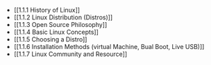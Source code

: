 

- [[1.1.1 History of Linux]]
- [[1.1.2 Linux Distribution (Distros)]]
- [[1.1.3 Open Source Philosophy]]
- [[1.1.4 Basic Linux Concepts]]
- [[1.1.5 Choosing a Distro]]
- [[1.1.6 Installation Methods (virtual Machine, Bual Boot, Live USB)]]
- [[1.1.7 Linux Community and Resource]]